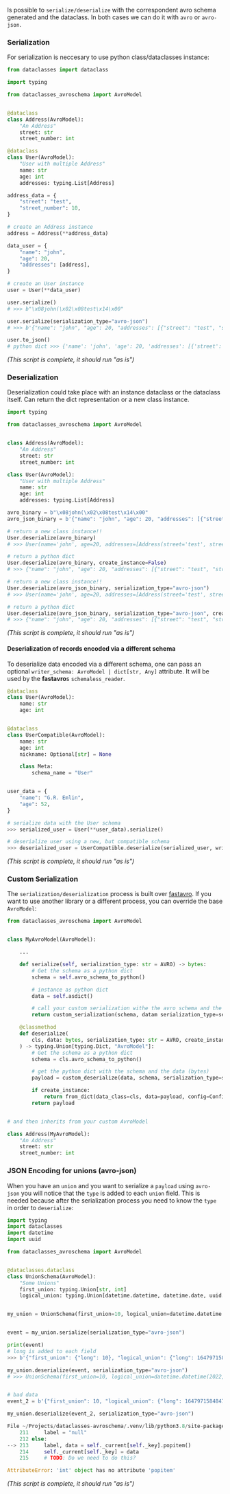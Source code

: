 Is possible to `serialize/deserialize` with the correspondent avro schema generated and the dataclass.
In both cases we can do it with `avro` or `avro-json`.

### Serialization

For serialization is neccesary to use python class/dataclasses instance:

```python
from dataclasses import dataclass

import typing

from dataclasses_avroschema import AvroModel


@dataclass
class Address(AvroModel):
    "An Address"
    street: str
    street_number: int

@dataclass
class User(AvroModel):
    "User with multiple Address"
    name: str
    age: int
    addresses: typing.List[Address]

address_data = {
    "street": "test",
    "street_number": 10,
}

# create an Address instance
address = Address(**address_data)

data_user = {
    "name": "john",
    "age": 20,
    "addresses": [address],
}

# create an User instance
user = User(**data_user)

user.serialize()
# >>> b"\x08john(\x02\x08test\x14\x00"

user.serialize(serialization_type="avro-json")
# >>> b'{"name": "john", "age": 20, "addresses": [{"street": "test", "street_number": 10}]}'

user.to_json()
# python dict >>> {'name': 'john', 'age': 20, 'addresses': [{'street': 'test', 'street_number': 10}]}
```

*(This script is complete, it should run "as is")*

### Deserialization

Deserialization could take place with an instance dataclass or the dataclass itself. Can return the dict representation or a new class instance.

```python
import typing

from dataclasses_avroschema import AvroModel


class Address(AvroModel):
    "An Address"
    street: str
    street_number: int

class User(AvroModel):
    "User with multiple Address"
    name: str
    age: int
    addresses: typing.List[Address]

avro_binary = b"\x08john(\x02\x08test\x14\x00"
avro_json_binary = b'{"name": "john", "age": 20, "addresses": [{"street": "test", "street_number": 10}]}'

# return a new class instance!!
User.deserialize(avro_binary)
# >>> User(name='john', age=20, addresses=[Address(street='test', street_number=10)])

# return a python dict
User.deserialize(avro_binary, create_instance=False)
# >>> {"name": "john", "age": 20, "addresses": [{"street": "test", "street_number": 10}]}

# return a new class instance!!
User.deserialize(avro_json_binary, serialization_type="avro-json")
# >>> User(name='john', age=20, addresses=[Address(street='test', street_number=10)])

# return a python dict
User.deserialize(avro_json_binary, serialization_type="avro-json", create_instance=False)
# >>> {"name": "john", "age": 20, "addresses": [{"street": "test", "street_number": 10}]}
```

*(This script is complete, it should run "as is")*

#### Deserialization of records encoded via a different schema
To deserialize data encoded via a different schema, one can pass an optional `writer_schema: AvroModel | dict[str, Any]` attribute. It will be used by the **fastavro**s `schemaless_reader`.

```python
@dataclass
class User(AvroModel):
    name: str
    age: int


@dataclass
class UserCompatible(AvroModel):
    name: str
    age: int
    nickname: Optional[str] = None

    class Meta:
        schema_name = "User"


user_data = {
    "name": "G.R. Emlin",
    "age": 52,
}

# serialize data with the User schema
>>> serialized_user = User(**user_data).serialize()

# deserialize user using a new, but compatible schema
>>> deserialized_user = UserCompatible.deserialize(serialized_user, writer_schema=User)
```

*(This script is complete, it should run "as is")*

### Custom Serialization

The `serialization/deserialization` process is built over [fastavro](https://github.com/fastavro/fastavro). If you want to use another library or a different process, you can override the base `AvroModel`:

```python
from dataclasses_avroschema import AvroModel


class MyAvroModel(AvroModel):

    ...

    def serialize(self, serialization_type: str = AVRO) -> bytes:
        # Get the schema as a python dict
        schema = self.avro_schema_to_python()

        # instance as python dict
        data = self.asdict()

        # call your custom serialization withe the avro schema and the data
        return custom_serialization(schema, datam serialization_type=serialization_type)

    @classmethod
    def deserialize(
        cls, data: bytes, serialization_type: str = AVRO, create_instance: bool = True
    ) -> typing.Union[typing.Dict, "AvroModel"]:
        # Get the schema as a python dict
        schema = cls.avro_schema_to_python()

        # get the python dict with the schema and the data (bytes)
        payload = custom_deserialize(data, schema, serialization_type=serialization_type)

        if create_instance:
            return from_dict(data_class=cls, data=payload, config=Config(check_types=False))
        return payload


# and then inherits from your custom AvroModel

class Address(MyAvroModel):
    "An Address"
    street: str
    street_number: int
```

### JSON Encoding for unions (avro-json)

When you have an `union` and you want to serialize a `payload` using `avro-json` you will notice that the `type` is added to each `union` field.
This is needed because after the serialization process you need to know the `type` in order to `deserialize`:

```python
import typing
import dataclasses
import datetime
import uuid

from dataclasses_avroschema import AvroModel


@dataclasses.dataclass
class UnionSchema(AvroModel):
    "Some Unions"
    first_union: typing.Union[str, int]
    logical_union: typing.Union[datetime.datetime, datetime.date, uuid.uuid4]


my_union = UnionSchema(first_union=10, logical_union=datetime.datetime.now())


event = my_union.serialize(serialization_type="avro-json")

print(event)
# long is added to each field
>>> b'{"first_union": {"long": 10}, "logical_union": {"long": 1647971584847}}'

my_union.deserialize(event, serialization_type="avro-json")
# >>> UnionSchema(first_union=10, logical_union=datetime.datetime(2022, 3, 22, 17, 53, 4, 847000, tzinfo=datetime.timezone.utc))


# bad data
event_2 = b'{"first_union": 10, "logical_union": {"long": 1647971584847}}'

my_union.deserialize(event_2, serialization_type="avro-json")

File ~/Projects/dataclasses-avroschema/.venv/lib/python3.8/site-packages/fastavro/io/json_decoder.py:213, in AvroJSONDecoder.read_index(self)
    211     label = "null"
    212 else:
--> 213     label, data = self._current[self._key].popitem()
    214     self._current[self._key] = data
    215     # TODO: Do we need to do this?

AttributeError: 'int' object has no attribute 'popitem'
```

*(This script is complete, it should run "as is")*
